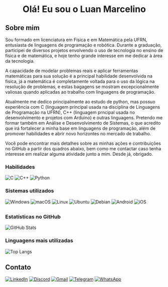 <h1 align="center">Olá! Eu sou o Luan Marcelino </h1>

## Sobre mim
<p>Sou formado em licenciatura em Física e em Matemática pela UFRN, entusiasta de linguagens de programação e robótica. Durante a graduação, participei de diversos projetos envolvendo o uso de tecnologia no ensino de física e de matemática, e hoje tenho grande interesse em me dedicar à área da tecnologia.</p>
<p>A capacidade de modelar problemas reais e aplicar ferramentas matemáticas para sua solução é a principal habilidade desenvolvida na física, já a matemática é completamente voltada para o uso da lógica na resolução de problemas, e estas bagagens se mostram excepcionalmente valiosas quando aplicadas ao trabalho com linguagens de programação.</p>
<p>Atualmente me dedico principalmente ao estudo de python, mas possuo experiência com C (linguagem principal usada na disciplina de Linguagens de Programação na UFRN), C++ (linguagem prncipal usada no desenvolvimento e projetos com Arduino) e outras linguagens. Pretendo me formar também em Análise e Desenvolvimento de Sistemas, o que acredito que irá fortalecer a minha base em linguagens de programação, além de promover habilidades e abrir novo horizontes no mercado de trabalho.</p>
<p>Você pode encontrar mais detalhes sobre as minhas ações e contribuições no GitHub a partir dos quadros abaixo, bem como me contactar caso tenha interesse em realizar alguma atividade junto a mim. Desde já, obrigado.</p>

### Habilidades

![C](https://img.shields.io/badge/C-00599C?style=for-the-badge&logo=c&logoColor=white)
![C++](https://img.shields.io/badge/C%2B%2B-00599C?style=for-the-badge&logo=c%2B%2B&logoColor=white)
![Python](https://img.shields.io/badge/python-3670A0?style=for-the-badge&logo=python&logoColor=ffdd54)

### Sistemas utilizados
![Windows](https://img.shields.io/badge/Windows-000?style=for-the-badge&logo=windows&logoColor=2CA5E0)
![macOS](https://img.shields.io/badge/mac%20os-000000?style=for-the-badge&logo=macos&logoColor=F0F0F0)
![Linux](https://img.shields.io/badge/Linux-000?style=for-the-badge&logo=linux&logoColor=FCC624) 
![Ubuntu](https://img.shields.io/badge/Ubuntu-35495E?style=for-the-badge&logo=ubuntu&logoColor=2CA5E0) 
![Debian](https://img.shields.io/badge/Debian-D70A53?style=for-the-badge&logo=debian&logoColor=white)
![Android](https://img.shields.io/badge/Android-3DDC84?style=for-the-badge&logo=android&logoColor=white) 
![iOS](https://img.shields.io/badge/iOS-000000?style=for-the-badge&logo=ios&logoColor=white)

##

### Estatísticas no GitHub
![GitHub Stats](https://github-readme-stats.vercel.app/api?username=Luska713&theme=transparent&bg_color=000&border_color=30A3DC&show_icons=true&icon_color=30A3DC&title_color=E94D5F&text_color=FFF)

### Linguagens mais utilizadas
![Top Langs](https://github-readme-stats-git-masterrstaa-rickstaa.vercel.app/api/top-langs/?username=Luska713&layout=compact&bg_color=000&border_color=30A3DC&title_color=E94D5F&text_color=FFF)

## Contato
[![LinkedIn](https://img.shields.io/badge/LinkedIn-0077B5?style=for-the-badge&logo=linkedin&logoColor=white)](https://www.linkedin.com/in/luan-marcelino-490660147/)
[![Discord](https://img.shields.io/badge/Discord-7289DA?style=for-the-badge&logo=discord&logoColor=white)](https://discord.com/channels/@luska713/)
[![Gmail](https://img.shields.io/badge/Gmail-333333?style=for-the-badge&logo=gmail&logoColor=red)](mailto:luanmarcelino713@gmail.com)
[![Telegram](https://img.shields.io/badge/Telegram-000?style=for-the-badge&logo=telegram&logoColor=2CA5E0)](https://t.me/lmarcelino713)
[![WhatsApp](https://img.shields.io/badge/WhatsApp-25D366?style=for-the-badge&logo=whatsapp&logoColor=white)](https://wa.me/+55849962031880)
